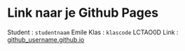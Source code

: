 # Link naar je Github Pages

Student : `studentnaam`
           Emile
Klas    : `klascode`
          LCTAO0D
Link    : [github_username.github.io](https://emileferati.github.io/Challenge-Portfolio/portfolio/index.html)